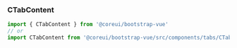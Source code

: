 ### CTabContent

```jsx
import { CTabContent } from '@coreui/bootstrap-vue'
// or
import CTabContent from '@coreui/bootstrap-vue/src/components/tabs/CTabContent'
```
